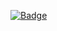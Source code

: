 [![Badge][Logo-light]](https://binarytree.dev#gh-light-mode-only)

[Logo-light]: https://github-readme-stats.vercel.app/api?username=Akenno&theme=dark&show_icons=true#gh-
